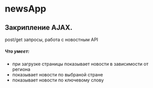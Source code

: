# newsApp

<h2>Закрипление AJAX.</h2>
<p>post/get запросы, работа с новостным API</p>

<h5>Что умеет:</h5>
<ul>
<li>при загрузке страницы показывает новости в зависимости от региона</li>
<li>показывает новости по выбраной стране</li>
<li>показывает новости по ключевому слову</li>
</ul>
